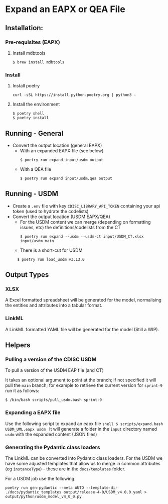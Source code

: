 # Expand an EAPX or QEA File

## Installation:

### Pre-requisites (EAPX)
1. Install mdbtools
    ```shell
    $ brew install mdbtools
    ```

### Install
1. Install poetry
    ```shell
    curl -sSL https://install.python-poetry.org | python3 -
    ```
1. Install the environment
    ```shell
    $ poetry shell
    $ poetry install
    ```

## Running - General
* Convert the output location (general EAPX)
   * With an expanded EAPX file (see below)
       ```shell
       $ poetry run expand input/usdm output
       ``` 
   * With a QEA file
      ```shell
      $ poetry run expand input/usdm.qea output
      ```

## Running - USDM
* Create a `.env` file with key `CDISC_LIBRARY_API_TOKEN` containing your api token (used to hydrate the codelists)
* Convert the output location (USDM EAPX/QEA)
  * For the USDM content we can merge (depending on formatting issues, etc) the definitions/codelists from the CT
     ```shell
     $ poetry run expand --usdm --usdm-ct input/USDM_CT.xlsx input/usdm_main
     ```
  * There is a short-cut for USDM
  ```shell
    $ poetry run load_usdm v3.13.0
  ```

## Output Types
### XLSX
A Excel formatted spreadsheet will be generated for the model, normalising the entities and attributes into a tabular format.

### LinkML
A LinkML formatted YAML file will be generated for the model (Still a WIP).

## Helpers

### Pulling a version of the CDISC USDM

To pull a version of the USDM EAP file (and CT)

It takes an optional argument to point at the branch; if not specified it will pull the `main` branch; for example to retrieve the current version for `sprint-9` run it as follows:
```
$ /bin/bash scripts/pull_usdm.bash sprint-9
```

### Expanding a EAPX file
Use the following script to expand an eapx file
    ```shell
    $ scripts/expand.bash USDM_UML.eapx usdm
    ```
It will generate a folder in the `input` directory named `usdm` with the expanded content (JSON files)


### Generating the Pydantic class loaders
The LinkML can be converted into Pydantic class loaders.  For the USDM we have some adjusted templates that allow us to merge in common attributes (eg `instanceType`) - these are in the `docs/templates` folder.

For a USDM job use the following:
```shell
poetry run gen-pydantic --meta AUTO --template-dir ./docs/pydantic_templates output/release-4-0/USDM_v4.0.0.yaml > output/python/usdm_model_v4_0_0.py
```

